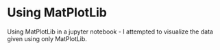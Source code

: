 # Using MatPlotLib

Using MatPlotLib in a jupyter notebook - I attempted to visualize the data given using only MatPlotLib.
